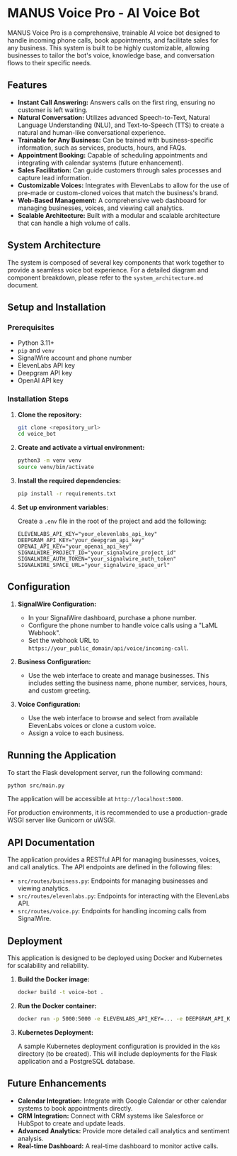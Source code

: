 # MANUS Voice Pro - AI Voice Bot

MANUS Voice Pro is a comprehensive, trainable AI voice bot designed to handle incoming phone calls, book appointments, and facilitate sales for any business. This system is built to be highly customizable, allowing businesses to tailor the bot's voice, knowledge base, and conversation flows to their specific needs.

## Features

*   **Instant Call Answering:** Answers calls on the first ring, ensuring no customer is left waiting.
*   **Natural Conversation:** Utilizes advanced Speech-to-Text, Natural Language Understanding (NLU), and Text-to-Speech (TTS) to create a natural and human-like conversational experience.
*   **Trainable for Any Business:** Can be trained with business-specific information, such as services, products, hours, and FAQs.
*   **Appointment Booking:** Capable of scheduling appointments and integrating with calendar systems (future enhancement).
*   **Sales Facilitation:** Can guide customers through sales processes and capture lead information.
*   **Customizable Voices:** Integrates with ElevenLabs to allow for the use of pre-made or custom-cloned voices that match the business's brand.
*   **Web-Based Management:** A comprehensive web dashboard for managing businesses, voices, and viewing call analytics.
*   **Scalable Architecture:** Built with a modular and scalable architecture that can handle a high volume of calls.

## System Architecture

The system is composed of several key components that work together to provide a seamless voice bot experience. For a detailed diagram and component breakdown, please refer to the `system_architecture.md` document.

## Setup and Installation

### Prerequisites

*   Python 3.11+
*   `pip` and `venv`
*   SignalWire account and phone number
*   ElevenLabs API key
*   Deepgram API key
*   OpenAI API key

### Installation Steps

1.  **Clone the repository:**

    ```bash
    git clone <repository_url>
    cd voice_bot
    ```

2.  **Create and activate a virtual environment:**

    ```bash
    python3 -m venv venv
    source venv/bin/activate
    ```

3.  **Install the required dependencies:**

    ```bash
    pip install -r requirements.txt
    ```

4.  **Set up environment variables:**

    Create a `.env` file in the root of the project and add the following:

    ```
    ELEVENLABS_API_KEY="your_elevenlabs_api_key"
    DEEPGRAM_API_KEY="your_deepgram_api_key"
    OPENAI_API_KEY="your_openai_api_key"
    SIGNALWIRE_PROJECT_ID="your_signalwire_project_id"
    SIGNALWIRE_AUTH_TOKEN="your_signalwire_auth_token"
    SIGNALWIRE_SPACE_URL="your_signalwire_space_url"
    ```

## Configuration

1.  **SignalWire Configuration:**

    *   In your SignalWire dashboard, purchase a phone number.
    *   Configure the phone number to handle voice calls using a "LaML Webhook".
    *   Set the webhook URL to `https://your_public_domain/api/voice/incoming-call`.

2.  **Business Configuration:**

    *   Use the web interface to create and manage businesses. This includes setting the business name, phone number, services, hours, and custom greeting.

3.  **Voice Configuration:**

    *   Use the web interface to browse and select from available ElevenLabs voices or clone a custom voice.
    *   Assign a voice to each business.

## Running the Application

To start the Flask development server, run the following command:

```bash
python src/main.py
```

The application will be accessible at `http://localhost:5000`.

For production environments, it is recommended to use a production-grade WSGI server like Gunicorn or uWSGI.

## API Documentation

The application provides a RESTful API for managing businesses, voices, and call analytics. The API endpoints are defined in the following files:

*   `src/routes/business.py`: Endpoints for managing businesses and viewing analytics.
*   `src/routes/elevenlabs.py`: Endpoints for interacting with the ElevenLabs API.
*   `src/routes/voice.py`: Endpoints for handling incoming calls from SignalWire.

## Deployment

This application is designed to be deployed using Docker and Kubernetes for scalability and reliability.

1.  **Build the Docker image:**

    ```bash
    docker build -t voice-bot .
    ```

2.  **Run the Docker container:**

    ```bash
    docker run -p 5000:5000 -e ELEVENLABS_API_KEY=... -e DEEPGRAM_API_KEY=... -e OPENAI_API_KEY=... voice-bot
    ```

3.  **Kubernetes Deployment:**

    A sample Kubernetes deployment configuration is provided in the `k8s` directory (to be created). This will include deployments for the Flask application and a PostgreSQL database.

## Future Enhancements

*   **Calendar Integration:** Integrate with Google Calendar or other calendar systems to book appointments directly.
*   **CRM Integration:** Connect with CRM systems like Salesforce or HubSpot to create and update leads.
*   **Advanced Analytics:** Provide more detailed call analytics and sentiment analysis.
*   **Real-time Dashboard:** A real-time dashboard to monitor active calls.

